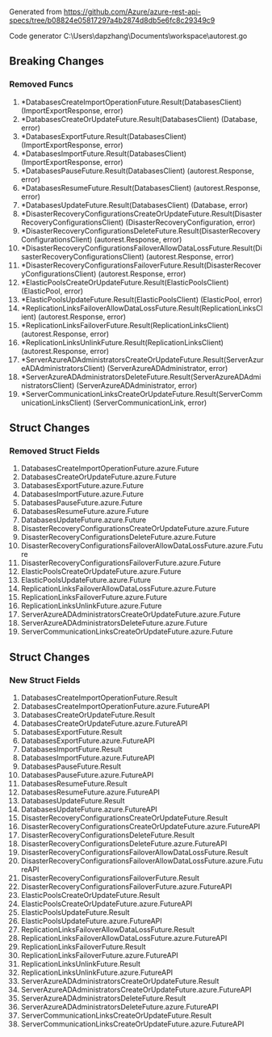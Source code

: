 Generated from https://github.com/Azure/azure-rest-api-specs/tree/b08824e05817297a4b2874d8db5e6fc8c29349c9

Code generator C:\Users\dapzhang\Documents\workspace\autorest.go

## Breaking Changes

### Removed Funcs

1. *DatabasesCreateImportOperationFuture.Result(DatabasesClient) (ImportExportResponse, error)
1. *DatabasesCreateOrUpdateFuture.Result(DatabasesClient) (Database, error)
1. *DatabasesExportFuture.Result(DatabasesClient) (ImportExportResponse, error)
1. *DatabasesImportFuture.Result(DatabasesClient) (ImportExportResponse, error)
1. *DatabasesPauseFuture.Result(DatabasesClient) (autorest.Response, error)
1. *DatabasesResumeFuture.Result(DatabasesClient) (autorest.Response, error)
1. *DatabasesUpdateFuture.Result(DatabasesClient) (Database, error)
1. *DisasterRecoveryConfigurationsCreateOrUpdateFuture.Result(DisasterRecoveryConfigurationsClient) (DisasterRecoveryConfiguration, error)
1. *DisasterRecoveryConfigurationsDeleteFuture.Result(DisasterRecoveryConfigurationsClient) (autorest.Response, error)
1. *DisasterRecoveryConfigurationsFailoverAllowDataLossFuture.Result(DisasterRecoveryConfigurationsClient) (autorest.Response, error)
1. *DisasterRecoveryConfigurationsFailoverFuture.Result(DisasterRecoveryConfigurationsClient) (autorest.Response, error)
1. *ElasticPoolsCreateOrUpdateFuture.Result(ElasticPoolsClient) (ElasticPool, error)
1. *ElasticPoolsUpdateFuture.Result(ElasticPoolsClient) (ElasticPool, error)
1. *ReplicationLinksFailoverAllowDataLossFuture.Result(ReplicationLinksClient) (autorest.Response, error)
1. *ReplicationLinksFailoverFuture.Result(ReplicationLinksClient) (autorest.Response, error)
1. *ReplicationLinksUnlinkFuture.Result(ReplicationLinksClient) (autorest.Response, error)
1. *ServerAzureADAdministratorsCreateOrUpdateFuture.Result(ServerAzureADAdministratorsClient) (ServerAzureADAdministrator, error)
1. *ServerAzureADAdministratorsDeleteFuture.Result(ServerAzureADAdministratorsClient) (ServerAzureADAdministrator, error)
1. *ServerCommunicationLinksCreateOrUpdateFuture.Result(ServerCommunicationLinksClient) (ServerCommunicationLink, error)

## Struct Changes

### Removed Struct Fields

1. DatabasesCreateImportOperationFuture.azure.Future
1. DatabasesCreateOrUpdateFuture.azure.Future
1. DatabasesExportFuture.azure.Future
1. DatabasesImportFuture.azure.Future
1. DatabasesPauseFuture.azure.Future
1. DatabasesResumeFuture.azure.Future
1. DatabasesUpdateFuture.azure.Future
1. DisasterRecoveryConfigurationsCreateOrUpdateFuture.azure.Future
1. DisasterRecoveryConfigurationsDeleteFuture.azure.Future
1. DisasterRecoveryConfigurationsFailoverAllowDataLossFuture.azure.Future
1. DisasterRecoveryConfigurationsFailoverFuture.azure.Future
1. ElasticPoolsCreateOrUpdateFuture.azure.Future
1. ElasticPoolsUpdateFuture.azure.Future
1. ReplicationLinksFailoverAllowDataLossFuture.azure.Future
1. ReplicationLinksFailoverFuture.azure.Future
1. ReplicationLinksUnlinkFuture.azure.Future
1. ServerAzureADAdministratorsCreateOrUpdateFuture.azure.Future
1. ServerAzureADAdministratorsDeleteFuture.azure.Future
1. ServerCommunicationLinksCreateOrUpdateFuture.azure.Future

## Struct Changes

### New Struct Fields

1. DatabasesCreateImportOperationFuture.Result
1. DatabasesCreateImportOperationFuture.azure.FutureAPI
1. DatabasesCreateOrUpdateFuture.Result
1. DatabasesCreateOrUpdateFuture.azure.FutureAPI
1. DatabasesExportFuture.Result
1. DatabasesExportFuture.azure.FutureAPI
1. DatabasesImportFuture.Result
1. DatabasesImportFuture.azure.FutureAPI
1. DatabasesPauseFuture.Result
1. DatabasesPauseFuture.azure.FutureAPI
1. DatabasesResumeFuture.Result
1. DatabasesResumeFuture.azure.FutureAPI
1. DatabasesUpdateFuture.Result
1. DatabasesUpdateFuture.azure.FutureAPI
1. DisasterRecoveryConfigurationsCreateOrUpdateFuture.Result
1. DisasterRecoveryConfigurationsCreateOrUpdateFuture.azure.FutureAPI
1. DisasterRecoveryConfigurationsDeleteFuture.Result
1. DisasterRecoveryConfigurationsDeleteFuture.azure.FutureAPI
1. DisasterRecoveryConfigurationsFailoverAllowDataLossFuture.Result
1. DisasterRecoveryConfigurationsFailoverAllowDataLossFuture.azure.FutureAPI
1. DisasterRecoveryConfigurationsFailoverFuture.Result
1. DisasterRecoveryConfigurationsFailoverFuture.azure.FutureAPI
1. ElasticPoolsCreateOrUpdateFuture.Result
1. ElasticPoolsCreateOrUpdateFuture.azure.FutureAPI
1. ElasticPoolsUpdateFuture.Result
1. ElasticPoolsUpdateFuture.azure.FutureAPI
1. ReplicationLinksFailoverAllowDataLossFuture.Result
1. ReplicationLinksFailoverAllowDataLossFuture.azure.FutureAPI
1. ReplicationLinksFailoverFuture.Result
1. ReplicationLinksFailoverFuture.azure.FutureAPI
1. ReplicationLinksUnlinkFuture.Result
1. ReplicationLinksUnlinkFuture.azure.FutureAPI
1. ServerAzureADAdministratorsCreateOrUpdateFuture.Result
1. ServerAzureADAdministratorsCreateOrUpdateFuture.azure.FutureAPI
1. ServerAzureADAdministratorsDeleteFuture.Result
1. ServerAzureADAdministratorsDeleteFuture.azure.FutureAPI
1. ServerCommunicationLinksCreateOrUpdateFuture.Result
1. ServerCommunicationLinksCreateOrUpdateFuture.azure.FutureAPI
